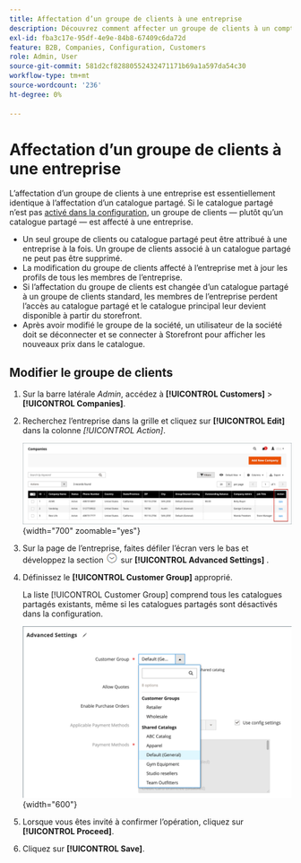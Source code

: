 ```yaml
---
title: Affectation d’un groupe de clients à une entreprise
description: Découvrez comment affecter un groupe de clients à un compte d’entreprise dans votre boutique Adobe Commerce.
exl-id: fba3c17e-95df-4e9e-84b8-67409c6da72d
feature: B2B, Companies, Configuration, Customers
role: Admin, User
source-git-commit: 581d2cf82880552432471171b69a1a597da54c30
workflow-type: tm+mt
source-wordcount: '236'
ht-degree: 0%

---
```


# Affectation d’un groupe de clients à une entreprise

L’affectation d’un groupe de clients à une entreprise est essentiellement identique à l’affectation d’un catalogue partagé. Si le catalogue partagé n’est pas [activé dans la configuration](enable-basic-features.md), un groupe de clients — plutôt qu’un catalogue partagé — est affecté à une entreprise.

- Un seul groupe de clients ou catalogue partagé peut être attribué à une entreprise à la fois. Un groupe de clients associé à un catalogue partagé ne peut pas être supprimé.
- La modification du groupe de clients affecté à l’entreprise met à jour les profils de tous les membres de l’entreprise.
- Si l’affectation du groupe de clients est changée d’un catalogue partagé à un groupe de clients standard, les membres de l’entreprise perdent l’accès au catalogue partagé et le catalogue principal leur devient disponible à partir du storefront.
- Après avoir modifié le groupe de la société, un utilisateur de la société doit se déconnecter et se connecter à Storefront pour afficher les nouveaux prix dans le catalogue.

## Modifier le groupe de clients

1. Sur la barre latérale _Admin_, accédez à **[!UICONTROL Customers]** > **[!UICONTROL Companies]**.

1. Recherchez l’entreprise dans la grille et cliquez sur **[!UICONTROL Edit]** dans la colonne _[!UICONTROL Action]_.

   ![Modifier la société](./assets/companies-grid-edit.png){width="700" zoomable="yes"}

1. Sur la page de l’entreprise, faites défiler l’écran vers le bas et développez la section ![Sélecteur d’extension](../assets/icon-display-expand.png) sur **[!UICONTROL Advanced Settings]** .

1. Définissez le **[!UICONTROL Customer Group]** approprié.

   La liste [!UICONTROL Customer Group] comprend tous les catalogues partagés existants, même si les catalogues partagés sont désactivés dans la configuration.

   ![Modifier le groupe de clients ou le catalogue partagé](./assets/company-advanced-settings-customer-group-admin.png){width="600"}

1. Lorsque vous êtes invité à confirmer l’opération, cliquez sur **[!UICONTROL Proceed]**.

1. Cliquez sur **[!UICONTROL Save]**.
